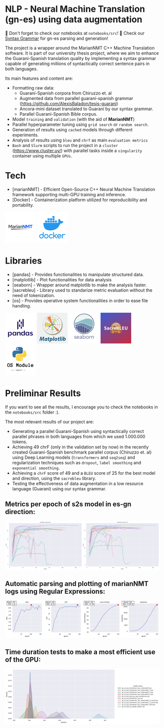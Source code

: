 # NLP - Neural Machine Translation (gn-es) using data augmentation

📙 Don't forget to check our notebooks at `notebooks/src`!
🌲 Check our [Syntax Grammar](!https://github.com/AlexisBaladon/SyntaxGrammar-es-gn) for gn-es parsing and generation!

The project is a wrapper around the MarianNMT C++ Machine Translation software. 
It is part of our university thesis project, where we aim to enhance the Guaraní-Spanish
translation quality by implementing a syntax grammar capable of generating millions of
syntactically correct sentence pairs in both languages.

Its main features and content are:
- Formatting raw data:
    - Guaraní-Spanish corpora from Chiruzzo et. al
    - Augmented data from parallel guaraní-spanish grammar (https://github.com/AlexisBaladon/tesis-guarani)
    - Ancora-mini dataset translated to Guaraní by our syntax grammar.
    - Parallel Guaraní-Spanish Bible corpus.
- Model `training` and `validation` (with the aid of **MarianNMT**)
- Parallel hyperparameter tuning using `grid search` or `random search`.
- Generation of results using `cached` models through different experiments.
- Analysis of results using `bleu` and `chrf` as main `evaluation metrics`
- `Bash` and `Slurm` scripts to run the project in a `cluster` (https://www.cluster.uy/) with parallel tasks inside a `singularity` container using multiple `GPUs`.

# Tech

- [marianNMT] - Efficient Open-Source C++ Neural Machine Translation framework supporting multi-GPU training and inference.
- [Docker] - Containerization platform utilized for reproducibility and portability.

![marianNMT](./assets/icons/MarianNMT.png)
![docker](./assets/icons/docker.png)

# Libraries

- [pandas] - Provides functionalities to manipulate structured data.
- [matplotlib] - Plot functionalities for data analysis
- [seaborn] - Wrapper around matplotlib to make the analysis faster.
- [sacrebleu] - Library used to standarize metric evaluation without the need of tokenization.
- [os] - Provides operative system functionalities in order to ease file handling.

![pandas](./assets/icons/pandas.png)
![matplotlib](./assets/icons/matplotlib.png)
![seaborn](./assets/icons/seaborn.png)
![sacrebleu](./assets/icons/sacrebleu.png)
![os](./assets/icons/os.png)

# Preliminar Results

If you want to see all the results, I encourage you to check the notebooks in the `notebooks/src` folder :).

The most relevant results of our project are:
- Generating a parallel Guaraní-Spanish using syntactically correct
parallel phrases in both languages from which we used 1.000.000 tokens.
- Achieving 49 chrF (only in the validation set by now) in the recently created Guaraní-Spanish benchmark parallel corpus (Chiruzzo et. al) 
using Deep Learning models (`transformers` and `seq2seq`) and regularization techniques such as `dropout`, `label smoothing` and `exponential smoothing`.
- Achieving a `chrF` score of 49 and a `BLEU` score of 25 for the best model and direction, using the `sacrebleu` library.
- Testing the effectiveness of data augmentation in a low resource language (Guaraní) using our syntax grammar.

## Metrics per epoch of s2s model in es-gn direction:
![output1](./assets/results/output1.png)

## Automatic parsing and plotting of marianNMT logs using Regular Expressions:
![output1](./assets/results/output.png)

## Time duration tests to make a most efficient use of the GPU:
![output4](./assets/results/output4.png)
